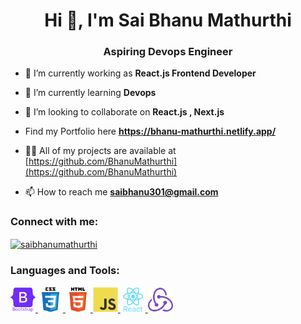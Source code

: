 <h1 align="center">Hi 👋, I'm Sai Bhanu Mathurthi</h1>
<h3 align="center">Aspiring Devops Engineer</h3>

- 🔭 I’m currently working as **React.js Frontend Developer**

- 🌱 I’m currently learning **Devops**

- 👯 I’m looking to collaborate on **React.js , Next.js**

- Find my Portfolio here **https://bhanu-mathurthi.netlify.app/**

- 👨‍💻 All of my projects are available at [https://github.com/BhanuMathurthi](https://github.com/BhanuMathurthi)

- 📫 How to reach me **saibhanu301@gmail.com**

<h3 align="left">Connect with me:</h3>
<p align="left">
<a href="https://linkedin.com/in/saibhanumathurthi" target="blank"><img align="center" src="https://raw.githubusercontent.com/rahuldkjain/github-profile-readme-generator/master/src/images/icons/Social/linked-in-alt.svg" alt="saibhanumathurthi" height="30" width="40" /></a>
</p>

<h3 align="left">Languages and Tools:</h3>
<p align="left"> <a href="https://getbootstrap.com" target="_blank" rel="noreferrer"> <img src="https://raw.githubusercontent.com/devicons/devicon/master/icons/bootstrap/bootstrap-plain-wordmark.svg" alt="bootstrap" width="40" height="40"/> </a> <a href="https://www.w3schools.com/css/" target="_blank" rel="noreferrer"> <img src="https://raw.githubusercontent.com/devicons/devicon/master/icons/css3/css3-original-wordmark.svg" alt="css3" width="40" height="40"/> </a> <a href="https://www.w3.org/html/" target="_blank" rel="noreferrer"> <img src="https://raw.githubusercontent.com/devicons/devicon/master/icons/html5/html5-original-wordmark.svg" alt="html5" width="40" height="40"/> </a> <a href="https://developer.mozilla.org/en-US/docs/Web/JavaScript" target="_blank" rel="noreferrer"> <img src="https://raw.githubusercontent.com/devicons/devicon/master/icons/javascript/javascript-original.svg" alt="javascript" width="40" height="40"/> </a> <a href="https://reactjs.org/" target="_blank" rel="noreferrer"> <img src="https://raw.githubusercontent.com/devicons/devicon/master/icons/react/react-original-wordmark.svg" alt="react" width="40" height="40"/> </a> <a href="https://redux.js.org" target="_blank" rel="noreferrer"> <img src="https://raw.githubusercontent.com/devicons/devicon/master/icons/redux/redux-original.svg" alt="redux" width="40" height="40"/> </a> </p>
